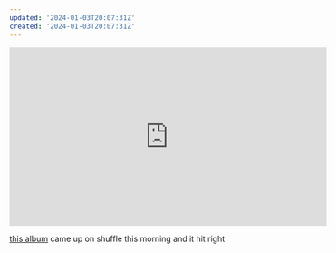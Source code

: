 ```yaml
---
updated: '2024-01-03T20:07:31Z'
created: '2024-01-03T20:07:31Z'
---
```

<iframe width="560" height="315" src="https://www.youtube.com/embed/NVbxwLhCNSE?si=-9EscGmJgQk0luV8" title="YouTube video player" frameborder="0" allow="accelerometer; autoplay; clipboard-write; encrypted-media; gyroscope; picture-in-picture; web-share" allowfullscreen></iframe>

[this album](https://open.spotify.com/album/09L6uPsTTySQQMKk1JBCkw?si=Zh5k57bBT9GxTZ4YLErDig) came up on shuffle this morning and it hit right